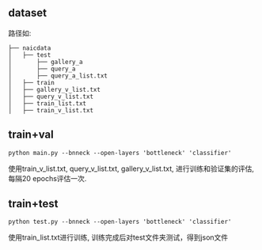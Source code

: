 ## dataset
路径如:   
```
├── naicdata
│   ├── test
│       ├── gallery_a
│       ├── query_a
│       ├── query_a_list.txt
│   ├── train
│   ├── gallery_v_list.txt
│   ├── query_v_list.txt
│   ├── train_list.txt
│   ├── train_v_list.txt
```
## train+val
```
python main.py --bnneck --open-layers 'bottleneck' 'classifier'
```
使用train_v_list.txt, query_v_list.txt, gallery_v_list.txt, 进行训练和验证集的评估, 每隔20 epochs评估一次.

## train+test
```
python test.py --bnneck --open-layers 'bottleneck' 'classifier'
```
使用train_list.txt进行训练, 训练完成后对test文件夹测试，得到json文件
